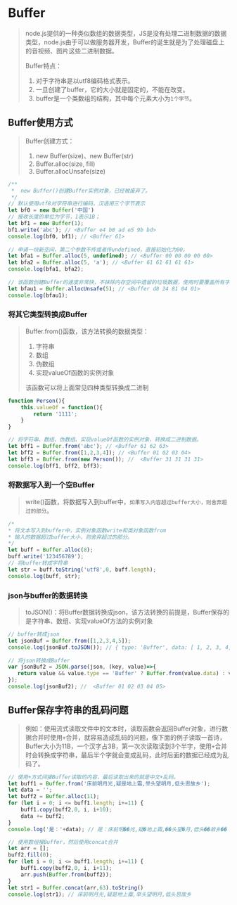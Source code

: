 # Buffer

> ​		node.js提供的一种类似数组的数据类型，JS是没有处理二进制数据的数据类型，node.js由于可以做服务器开发，Buffer的诞生就是为了处理磁盘上的音视频、图片这些二进制数据。
>
>  
>
> Buffer特点：
>
> 1. 对于字符串是以utf8编码格式表示。
> 2. 一旦创建了buffer，它的大小就是固定的，不能在改变。
> 3. buffer是一个类数组的结构，其中每个元素大小为`1个字节`。

## Buffer使用方式

> Buffer创建方式：
>
> 1. new Buffer(size)、new Buffer(str)
> 2. Buffer.alloc(size, fill)
> 3. Buffer.allocUnsafe(size)

```javascript
/**
 *  new Buffer()创建Buffer实例对象，已经被废弃了。
 */
// 默认使用utf8对字符串进行编码，汉语用三个字节表示
let bf0 = new Buffer('中国')
// 接收长度的单位为字节，1表示1B；
let bf1 = new Buffer(1);
bf1.write('abc'); // <Buffer e4 b8 ad e5 9b bd>
console.log(bf0, bf1); // <Buffer 61>
 
// 申请一块新空间，第二个参数不传或者传undefined，直接初始化为00。
let bfa1 = Buffer.alloc(5, undefined); // <Buffer 00 00 00 00 00>
let bfa2 = Buffer.alloc(5, 'a'); // <Buffer 61 61 61 61 61>
console.log(bfa1, bfa2);
 
// 该函数创建Buffer的速度非常快，不抹除内存空间中遗留的垃圾数据，使用时要覆盖所有字节，否则污染新数据。
let bfau1 = Buffer.allocUnsafe(5); // <Buffer d8 24 81 04 01>
console.log(bfau1);
```



### 将其它类型转换成Buffer

> Buffer.from()函数，该方法转换的数据类型：
>
> 1. 字符串
> 2. 数组
> 3. 伪数组
> 4. 实现valueOf函数的实例对象
>
> 该函数可以将上面常见四种类型转换成二进制

```javascript
function Person(){
    this.valueOf = function(){
        return '1111';
    }
}

// 将字符串、数组、伪数组、实现valueOf函数的实例对象，转换成二进制数据。
let bff1 = Buffer.from('abc'); // <Buffer 61 62 63>
let bff2 = Buffer.from([1,2,3,4]); // <Buffer 01 02 03 04>
let bff3 = Buffer.from(new Person()); //  <Buffer 31 31 31 31>
console.log(bff1, bff2, bff3);
```



### 将数据写入到一个空Buffer

> write()函数，将数据写入到buffer中，`如果写入内容超过buffer大小，则舍弃超过的部分`。

```javascript
/*
* 将文本写入到buffer中，实例对象函数write和类对象函数from
* 输入的数据超过buffer大小，则舍弃超过的部分。
*/
let buff = Buffer.alloc(8);
buff.write('123456789');
// 将buffer转成字符串
let str = buff.toString('utf8',0, buff.length);
console.log(buff, str);
```



### json与buffer的数据转换

> toJSON()：将Buffer数据转换成json，该方法转换的前提是，Buffer保存的是字符串、数组、实现valueOf方法的实例对象

```javascript
// buffer转成json
let jsonBuf = Buffer.from([1,2,3,4,5]);
console.log(jsonBuf.toJSON()); // { type: 'Buffer', data: [ 1, 2, 3, 4, 5 ] }
 
// 将json转换成Buffer
var jsonBuf2 = JSON.parse(json, (key, value)=>{
   return value && value.type == 'Buffer' ? Buffer.from(value.data) : value;
});
console.log(jsonBuf2); //  <Buffer 01 02 03 04 05>
```



## Buffer保存字符串的乱码问题

> 例如：使用流式读取文件中的文本时，读取函数会返回Buffer对象，进行数据合并时使用`+`合并，就容易造成乱码的问题，像下面的例子读取一首诗，Buffer大小为11B，一个汉字占3B，第一次次读取读到3个半字，使用`+`合并时会转换成字符串，最后半个字就会变成乱码，此时后面的数据已经成为乱码了。

```javascript
// 使用+方式间接Buffer读取的内容，最后读取出来的就是中文+乱码。
let buff1 = Buffer.from('床前明月光,疑是地上霜,举头望明月,低头思故乡');
let data = '';
let buff2 = Buffer.alloc(11);
for (let i = 0; i <= buff1.length; i+=11) {
    buff1.copy(buff2,0, i, i+10);
    data += buff2;
}
console.log('是：'+data); // 是：床前明��光,疑�地上霜,��头望�月,低头��故乡��

// 使用数组接Buffer，然后使用concat合并
let arr = [];
buff2.fill(0);
for (let i = 0; i <= buff1.length; i+=11) {
    buff1.copy(buff2,0, i, i+11);
    arr.push(Buffer.from(buff2));
}
let str1 = Buffer.concat(arr,63).toString()
console.log(str1); // 床前明月光,疑是地上霜,举头望明月,低头思故乡
```

